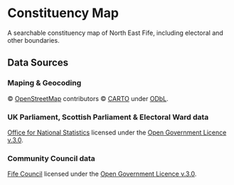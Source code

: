# Constituency Map

A searchable constituency map of North East Fife, including electoral and other boundaries.

## Data Sources

### Maping & Geocoding
© [OpenStreetMap](https://openstreetmap.org/copyright/) contributors © [CARTO](file:///C:/Users/munrod/OneDrive%20-%20UK%20Parliament/R/constituency_map/map.html#:~:text=contributors%20%C2%A9%20CARTO) under [ODbL](https://opendatacommons.org/licenses/odbl/).

### UK Parliament, Scottish Parliament & Electoral Ward data
[Office for National Statistics](https://geoportal.statistics.gov.uk/search?q=BDY_ELE&sort=Date%20Created%7Ccreated%7Cdesc) licensed under the [Open Government Licence v.3.0](https://www.nationalarchives.gov.uk/doc/open-government-licence/version/3/).


### Community Council data
[Fife Council](https://data.spatialhub.scot/dataset/community_council_boundaries-fi) licensed under the [Open Government Licence v.3.0](https://www.nationalarchives.gov.uk/doc/open-government-licence/version/3/).
